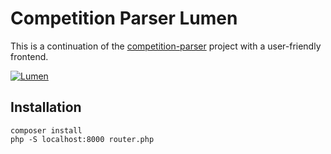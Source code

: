 # Competition Parser Lumen
This is a continuation of the [competition-parser](https://github.com/rubenvanerk/competition-parser) project with a user-friendly frontend.

[![Lumen](https://github.com/rubenvanerk/competition-parser-lumen/workflows/Lumen/badge.svg)](https://github.com/rubenvanerk/competition-parser-lumen/actions?query=workflow%3ALumen)

## Installation
`composer install`  
`php -S localhost:8000 router.php`
